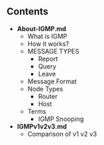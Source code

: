 ## Contents
- **About-IGMP.md**
  - What is IGMP
  - How it works?
  - MESSAGE TYPES
    - Report
    - Query
    - Leave
  - Message Format
  - Node Types
    - Router
    - Host
  - Terms
    - IGMP Snooping
- **IGMPv1v2v3.md**
  - Comparison of v1 v2 v3
